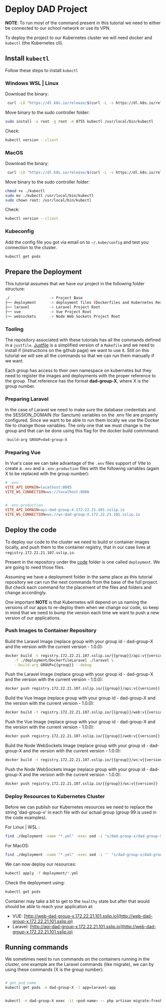 # Deploy DAD Project

**NOTE**: To run most of the command present in this tutorial we need to either be connected to our school network or use its VPN.

To deploy the project to our Kubernetes cluster we will need docker and `kubectl` (the Kubernetes cli).

## Install `kubectl`

Follow these steps to install `kubectl`

### Windows WSL | Linux

Download the binary:

```bash
 curl -LO "https://dl.k8s.io/release/$(curl -L -s https://dl.k8s.io/release/stable.txt)/bin/linux/amd64/kubectl"
```

Move binary to the sudo controller folder:

```bash
sudo install -o root -g root -m 0755 kubectl /usr/local/bin/kubectl
```

Check:

```bash
kubectl version --client
```

### MacOS

Download the binary:

```bash
 curl -LO "https://dl.k8s.io/release/$(curl -L -s https://dl.k8s.io/release/stable.txt)/bin/darwin/amd64/kubectl"
```

Move binary to the sudo controller folder:

```bash
chmod +x ./kubectl
sudo mv ./kubectl /usr/local/bin/kubectl
sudo chown root: /usr/local/bin/kubectl
```

Check:

```bash
kubectl version --client
```

### Kubeconfig

Add the config file you got via email on to `~/.kube/config` and test you connection to the cluster.

```bash
kubectl get pods
```

## Prepare the Deployment

This tutorial assumes that we have our project in the following folder structure:

```bash
./                  -> Project Base
├── deployment      -> deployment files (Dockerfiles and Kubernetes Resources)
├── laravel         -> Laravel Project Root
├── vue             -> Vue Project Root
|── websockets      -> Node Web Sockets Project Root
```

### Tooling

The repository associated with these tutorials has all the commands defined in a `justfile`. [Justfile](https://github.com/casey/just) is a simplified version of a `Makefile` and we need to install if (instructions on the github page) we want to use it. Still on this tutorial we will see all the commands so that we can run them manually if we want.

Each group has access to their own namespace on kubernetes but they need to register the images and deployments with the proper reference to the group. That reference has the format **dad-group-X**, where X is the group number.

### Preparing Laravel

In the case of Laravel we need to make sure the database credentials and the SESSION_DOMAIN (for Sanctum) variables on the .env file are properly configured. Since we want to be able to run them locally we use the Docker file to change those variables. The only one that we must change is the group and that can be done using this flag for the docker build commmand:

```bash
-build-arg GROUP=dad-group-X
```

### Preparing Vue

In Vue's case we can take advantage of the `.env` files support of Vite to create a `.env` and a `.env.production` files with the following variables (again X to be replaced with the group number):

```ini
# .env
VITE_API_DOMAIN=localhost:8085
VITE_WS_CONNECTION=ws://localhost:8086


# .env.production
VITE_API_DOMAIN=api-dad-group-X.172.22.21.101.sslip.io
VITE_WS_CONNECTION=ws://ws-dad-group-X.172.22.21.101.sslip.io
```

## Deploy the code

To deploy our code to the cluster we need to build or container images locally, and push them to the container registry, that in our case lives at `registry.172.22.21.107.sslip.io`.

Present in the repository under the [code](https://github.com/ricardogomes/DAD-2024-25-Tutorials/tree/main/code) folder is one called `deployment`. We are going to need those files.

Assuming we have a deployment folder in the same place as this tutorial repository we can run the next commands from the base of the full project. But check each command for the placement of the files and folders and change accordingly.

One important **NOTE** is that Kubernetes will depend on us naming the versions of our apps to re-deploy them when we change our code, so keep in mind that we need to bump the version each time we want to push a new version of our applications.

### Push Images to Container Repository

Build the Laravel Image (replace group with your group id - dad-group-X and the version with the current version - 1.0.0):

```bash
docker build -t registry.172.22.21.107.sslip.io/{{group}}/api:v{{version}} \
    -f ./deployment/DockerfileLaravel ./laravel \
    --build-arg GROUP={{group}} --debug
```

Push the Laravel Image (replace group with your group id - dad-group-X and the version with the current version - 1.0.0):

```bash
docker push registry.172.22.21.107.sslip.io/{{group}}/api:v{{version}}
```

Build the Vue Image (replace group with your group id - dad-group-X and the version with the current version - 1.0.0):

```bash
docker build -t registry.172.22.21.107.sslip.io/{{group}}/web:v{{version}} -f ./deployment/DockerfileVue ./vue
```

Push the Vue Image (replace group with your group id - dad-group-X and the version with the current version - 1.0.0):

```bash
docker push registry.172.22.21.107.sslip.io/{{group}}/web:v{{version}}
```

Build the Node WebSockets Image (replace group with your group id - dad-group-X and the version with the current version - 1.0.0):

```bash
docker build -t registry.172.22.21.107.sslip.io/{{group}}/ws:v{{version}} -f ./deployment/DockerfileWS ./websockets
```

Push the Node WebSockets Image (replace group with your group id - dad-group-X and the version with the current version - 1.0.0):

```bash
docker push registry.172.22.21.107.sslip.io/{{group}}/ws:v{{version}}
```

### Deploy Resources to Kubernetes Cluster

Before we can publish our Kubernetes resources we need to replace the string 'dad-group-x' in each file with our actual group (group 99 is used in the code examples).

For Linux | WSL :

```bash
find ./deployment -name "*.yml" -exec sed -i "s/dad-group-x/dad-group-99/g" {} +; \
```

For MacOS:

```bash
find ./deployment -name "*.yml" -exec sed -i '' "s/dad-group-x/dad-group-99/g" {} +; \
```

We can now deploy our resources:

```bash
kubectl apply -f deployment/*.yml
```

Check the deployment using:

```bash
kubectl get pods
```

Container may take a bit to get to the `healthy` state but after that would should be able to reach your application at:

- VUE: [http://web-dad-group-x.172.22.21.101.sslip.io](http://web-dad-group-x.172.22.21.101.sslip.io)
- Laravel: [http://api-dad-group-x.172.22.21.101.sslip.io](http://web-dad-group-x.172.22.21.101.sslip.io)

## Running commands

We sometimes need to run commands on the containers running in the cluster, one example are the Laravel commands (like migrate), we can by using these commands (X is the group number):

```bash

# get pod name
kubectl get pods -n dad-group-X -l app=laravel-app


kubectl -n dad-group-X exec -it <pod-name> -- php artisan migrate:fresh --seed

```
